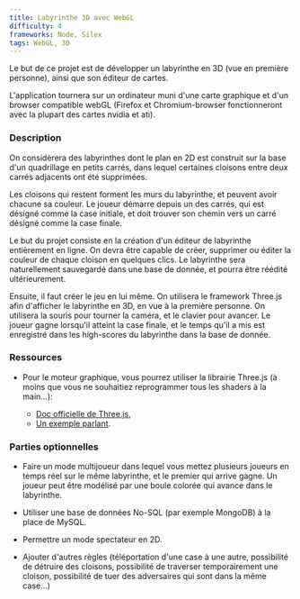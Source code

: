 ```yaml
---
title: Labyrinthe 3D avec WebGL
difficulty: 4
frameworks: Node, Silex
tags: WebGL, 3D
---
```


Le but de ce projet est de développer un labyrinthe en 3D (vue en
première personne), ainsi que son éditeur de cartes.

L'application tournera sur un ordinateur muni d'une carte graphique et
d'un browser compatible webGL (Firefox et Chromium-browser
fonctionneront avec la plupart des cartes nvidia et ati).

### Description

On considèrera des labyrinthes dont le plan en 2D est construit sur la
base d'un quadrillage en petits carrés, dans lequel certaines cloisons
entre deux carrés adjacents ont été supprimées.

Les cloisons qui restent forment les murs du labyrinthe, et peuvent
avoir chacune sa couleur.  Le joueur démarre depuis un des carrés, qui
est désigné comme la case initiale, et doit trouver son chemin vers un
carré désigné comme la case finale.

Le but du projet consiste en la création d'un éditeur de labyrinthe
entièrement en ligne. On devra être capable de créer, supprimer ou
éditer la couleur de chaque cloison en quelques clics. Le labyrinthe
sera naturellement sauvegardé dans une base de donnée, et pourra être
réédité ultérieurement.

Ensuite, il faut créer le jeu en lui même. On utilisera le framework
Three.js afin d'afficher le labyrinthe en 3D, en vue à la première
personne. On utilisera la souris pour tourner la caméra, et le clavier
pour avancer. Le joueur gagne lorsqu'il atteint la case finale, et le
temps qu'il a mis est enregistré dans les high-scores du labyrinthe
dans la base de donnée.

### Ressources

- Pour le moteur graphique, vous pourrez utiliser la librairie
  Three.js (à moins que vous ne souhaitiez reprogrammer tous les
  shaders à la main...):
  
  - [Doc officielle de Three.js](http://threejs.org/docs/),
  - [Un exemple parlant](http://keats.prism.uvsq.fr/webgl.html).

### Parties optionnelles

- Faire un mode multijoueur dans lequel vous mettez plusieurs joueurs
  en temps réel sur le même labyrinthe, et le premier qui arrive
  gagne. Un joueur peut être modélisé par une boule colorée qui avance
  dans le labyrinthe.

- Utiliser une base de données No-SQL (par exemple MongoDB) à la place
  de MySQL.

- Permettre un mode spectateur en 2D.

- Ajouter d'autres règles (téléportation d'une case à une autre,
  possibilité de détruire des cloisons, possibilité de traverser
  temporairement une cloison, possibilité de tuer des adversaires qui
  sont dans la même case...)
